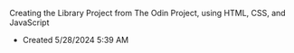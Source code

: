Creating the Library Project from The Odin Project, using HTML, CSS, and JavaScript

- Created 5/28/2024 5:39 AM